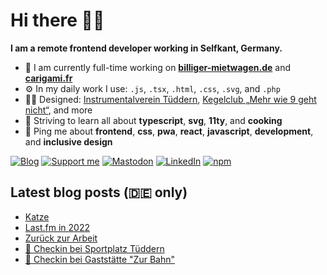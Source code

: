 # Hi there 👋🏼

**I am a remote frontend developer working in Selfkant, Germany.**

* 🏢 I am currently full-time working on **[billiger-mietwagen.de](https://www.billiger-mietwagen.de/)** and **[carigami.fr](https://www.carigami.fr/)**
* ⚙️ In my daily work I use: `.js`, `.tsx`, `.html`, `.css`, `.svg`, and `.php`
* 💅🏼 Designed: [Instrumentalverein Tüddern](https://instrumentalverein-tueddern.de/), [Kegelclub „Mehr wie 9 geht nicht“](https://kegelclub-tüddern.de/), and more
* 🌱 Striving to learn all about **typescript**, **svg**, **11ty**, and **cooking**
* 💬 Ping me about **frontend**, **css**, **pwa**, **react**, **javascript**, **development**, and **inclusive design**

[![Blog](https://img.shields.io/badge/blog-c71585?style=for-the-badge&logo=wordpress&logoColor=white)](https://marcgoertz.de/)
[![Support me](https://img.shields.io/badge/Buy%20me%20a%20coffee-FF5E5B?style=for-the-badge&logo=ko-fi&logoColor=white)](https://ko-fi.com/mrcgrtz)
[![Mastodon](https://img.shields.io/badge/mastodon-6364FF?style=for-the-badge&logo=mastodon&logoColor=white)](https://mastodon.social/@mrcgrtz)
[![LinkedIn](https://img.shields.io/badge/linkedin-0A66C2?style=for-the-badge&logo=linkedin&logoColor=white)](https://www.linkedin.com/in/mrcgrtz/)
[![npm](https://img.shields.io/badge/npm-CB3837?style=for-the-badge&logo=npm&logoColor=white)](https://www.npmjs.com/~dreamseer)

## Latest blog posts (🇩🇪 only)

<!-- POST-LIST:START -->
- [Katze](https://marcgoertz.de/2023/katze)
- [Last.fm in 2022](https://marcgoertz.de/2023/last-fm-in-2022)
- [Zurück zur Arbeit](https://marcgoertz.de/2023/zurueck-zur-arbeit)
- [📍 Checkin bei Sportplatz Tüddern](https://marcgoertz.de/2023/3923)
- [📍 Checkin bei Gaststätte &quot;Zur Bahn&quot;](https://marcgoertz.de/2023/3920)
<!-- POST-LIST:END -->
